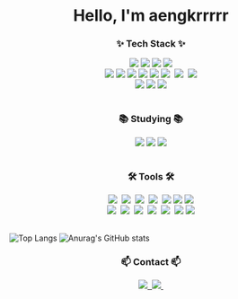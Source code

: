 <!--타이틀 부분-->
<div align="center">
  <h1>Hello, I'm aengkrrrrr</h1>
</div>

<!--내용 부분-->
<h3 align="center">✨ Tech Stack ✨</h3>
<div align="center">
  <img src="https://img.shields.io/badge/html5-E34F26?style=for-the-badge&logo=html5&logoColor=white"> 
  <img src="https://img.shields.io/badge/css-1572B6?style=for-the-badge&logo=css3&logoColor=white"> 
  <img src="https://img.shields.io/badge/javascript-F7DF1E?style=for-the-badge&logo=javascript&logoColor=black"> 
  <img src="https://img.shields.io/badge/jquery-0769AD?style=for-the-badge&logo=jquery&logoColor=white">
  <br>
  <img src="https://img.shields.io/badge/react-61DAFB?style=for-the-badge&logo=react&logoColor=black"> 
  <img src="https://img.shields.io/badge/React%20Query-FF4154?style=for-the-badge&logo=react%20query&logoColor=white" />
  <img src="https://img.shields.io/badge/vue.js-4FC08D?style=for-the-badge&logo=vue.js&logoColor=white"> 
  <img src="https://img.shields.io/badge/angular.js-DD0031?style=for-the-badge&logo=angularjs&logoColor=white">
  <img src="https://img.shields.io/badge/node.js-339933?style=for-the-badge&logo=Node.js&logoColor=white">
  <img src="https://img.shields.io/badge/typescript-007ACC.svg?style=for-the-badge&logo=typescript&logoColor=white" />&nbsp
  <img src="https://img.shields.io/badge/php-DB7093?style=for-the-badge&logo=php&logoColor=ffd35b" />&nbsp
  <img src="https://img.shields.io/badge/mysql-20232a.svg?style=for-the-badge&logo=mysql&logoColor=#4479A1" />
 <br>
  <img src="https://img.shields.io/badge/tailwindcss-06B6D4?style=for-the-badge&logo=tailwindcss&logoColor=white">
  <img src="https://img.shields.io/badge/sass-CC6699?style=for-the-badge&logo=sass&logoColor=white">
  <img src="https://img.shields.io/badge/normalizedotcss-E3695F?style=for-the-badge&logo=normalizedotcss&logoColor=white">
  
</div>
<br>
<h3 align="center">📚 Studying 📚</h3>
<div align="center">
  <img src="https://img.shields.io/badge/flutter-02569B?style=for-the-badge&logo=flutter&logoColor=white" />
  <img src="https://img.shields.io/badge/spring-3578E5?style=for-the-badge&logo=spring&logoColor=#6DB33F" />
  <img src="https://img.shields.io/badge/springboot-6DB33F?style=for-the-badge&logo=springboot&logoColor=white" />
</div>
<br>
<h3 align="center">🛠 Tools 🛠</h3>
<div align="center">
  <img src="https://img.shields.io/badge/git-F05033.svg?style=for-the-badge&logo=git&logoColor=white" />&nbsp
  <img src="https://img.shields.io/badge/github-181717.svg?style=for-the-badge&logo=github&logoColor=white" />&nbsp
  <img src="https://img.shields.io/badge/Notion-F3F3F3.svg?style=for-the-badge&logo=notion&logoColor=white" />&nbsp
  <img src="https://img.shields.io/badge/slack-DB7093?style=for-the-badge&logo=slack&logoColor=#4A154B" />&nbsp
   <img src="https://img.shields.io/badge/fontawesome-339AF0?style=for-the-badge&logo=fontawesome&logoColor=white">
  <img src="https://img.shields.io/badge/linux-FCC624?style=for-the-badge&logo=linux&logoColor=black"> 
   <img src="https://img.shields.io/badge/eclipseide-2C2255?style=for-the-badge&logo=eclipseide&logoColor=white">


</div>

<div align="center">
  <img src="https://img.shields.io/badge/adobe%20photoshop-08253c.svg?style=for-the-badge&logo=adobe%20photoshop&logoColor=37abff" />&nbsp
  <img src="https://img.shields.io/badge/figma-FF4154.svg?style=for-the-badge&logo=figma&logoColor=white" />&nbsp
  <img src="https://img.shields.io/badge/VSCode-3578E5.svg?style=for-the-badge&logo=visual-studio-code&logoColor=0769AD" />&nbsp
   <img src="https://img.shields.io/badge/firebase-F7DF1E.svg?style=for-the-badge&logo=firebase&logoColor=#DD2C00" />&nbsp
    <img src="https://img.shields.io/badge/bootstrap-dddddd.svg?style=for-the-badge&logo=bootstrap&logoColor=#7952B3" />&nbsp
    <img src="https://img.shields.io/badge/amazonaws-232F3E?style=for-the-badge&logo=amazonaws&logoColor=white"> 
  <img src="https://img.shields.io/badge/apache tomcat-F8DC75?style=for-the-badge&logo=apachetomcat&logoColor=white">
 
</div>

<br>

![Top Langs](https://github-readme-stats.vercel.app/api/top-langs/?username=aengkrrrrr&layout=compact) 
![Anurag's GitHub stats](https://github-readme-stats.vercel.app/api?username=aengkrrrrr&show_icons=true&theme=radical)

<h3 align="center">📫 Contact 📫</h3>
<div align="center">
  <a href="mailto:srimm3399@naver.com">
    <img
      src="https://img.shields.io/badge/srimm3399@gmail.com-D14836?style=for-the-badge&logo=gmail&logoColor=white"/>&nbsp
     <img src="https://img.shields.io/badge/notion-000000?style=for-the-badge&logo=notion&logoColor=white"/>&nbsp
  </a>
</div>
